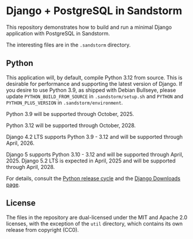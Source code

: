 Django + PostgreSQL in Sandstorm
================================

This repository demonstrates how to build and run a minimal Django application
with PostgreSQL in Sandstorm.

The interesting files are in the `.sandstorm` directory.

Python
------

This application will, by default, compile Python 3.12 from source.  This is
desirable for performance and supporting the latest version of Django.  If you
desire to use Python 3.9, as shipped with Debian Bullseye, please update
`PYTHON_BUILD_FROM_SOURCE` in `.sandstorm/setup.sh` and `PYTHON` and
`PYTHON_PLUS_VERSION` in `.sandstorm/environment`.

Python 3.9 will be supported through October, 2025.

Python 3.12 will be supported through October, 2028.

Django 4.2 LTS supports Python 3.9 - 3.12 and will be supported through April,
2026.

Django 5 supports Python 3.10 - 3.12 and will be supported through April, 2025.  Django 5.2 LTS is expected in April, 2025 and will be supported through April, 2028.

For details, consult the [Python release
cycle](https://devguide.python.org/versions/#versions) and the [Django
Downloads page](https://www.djangoproject.com/download/#supported-versions).

License
-------

The files in the repository are dual-licensed under the MIT and Apache 2.0
licenses, with the exception of the `util` directory, which contains its own
release from copyright (CC0).
